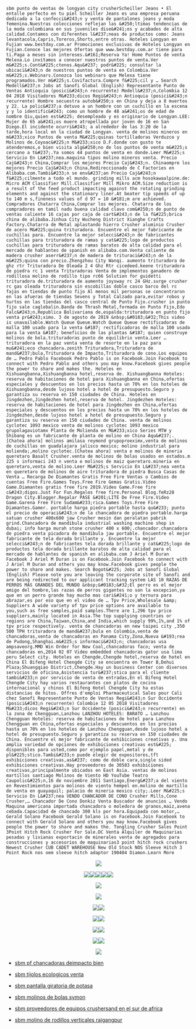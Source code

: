 
```
sbm punto de ventas de longyan city crusherScheiller Jeans • El entalle perfecto en tu piel Scheiller Jeans es una empresa peruana dedicada a la confecci&#243;n y venta de pantalones jeans y moda femenina.Nuestras colecciones reflejan las &#250;ltimas tendencias de la moda colombiana en sus juveniles dise&#241;os y acabados de alta calidad.Contamos con diferentes l&#237;neas de productos como: Jeans levantacola,Capris,Toreros,Shorts,entre otras. Hoteles Longyan en Fujian www.bestday.com.ar Promociones exclusivas de Hoteles Longyan en Fujian.Conoce las mejores Ofertas que www.bestday.com.ar tiene para ti.Paga a meses sin intereses.&#161;Reserva Ya! Home Puntos de venta Melexa.Lo invitamos a conocer nuestros puntos de venta.Ver m&#225;s.Cont&#225;ctenos.Aqu&#237; podr&#225; consultar la ubicaci&#243;n de nuestros puntos de venta en Colombia.Ver m&#225;s.Webinars.Conozca los webinars que Melexa tiene programados.Ver m&#225;s.Covifactura.Compre f&#225;cil y … Search Medell&#237;n Jobs at Sanofi Global (English) Representante Punto de Ventas Antioquia (posici&#243;n recurrente) Medell&#237;n,Colombia 12 04 2018 Visitadores M&#233;dicos Regi&#243;n Antioquia (posici&#243;n recurrente) Hombre secuestra autob&#250;s en China y deja a 8 muertos y 22. La polic&#237;a detuvo a un hombre con un cuchillo en la escena y y lo identific&#243; como un hombre de 48 a&#241;os de edad de nombre Qiu,quien est&#225; desempleado y es originario de Longyan.LEE: Mujer de 65 a&#241;os muere atropellada por joven de 16 en San Diego.El incidente ocurri&#243; a alrededor de las 3:20 de la tarde,hora local en la ciudad de Longyan. venta de molinos mineros en m&#233;xico Puntos de venta M&#225;quinas tortilladoras Verduzco y Molinos de.Coyoac&#225;n M&#233;xico D.F.donde con gusto te atenderemos,o bien visita alg&#250;no de los puntos de venta m&#225;s cercano a t&#237;.Ya somos 44 puntos de venta en donde.Leer M&#225;s Servicio En L&#237;nea.maquina tipos molino mineros venta. Precio Caj&#243;n China,Comprar los mejores Precio Caj&#243;n. Chinaompre los mejores Precio Caj&#243;n China,Redireccionado de C Factories en Alibaba.com.Tambi&#233;n se env&#237;an Precio Caj&#243;n f&#225;cilmente a todo el mundo. grinding mills acm hosokawaalpine.de: Micro ACM Classifier Mill.Classifier Mill Mikro ACM.Size reduction is a result of the feed product impacting against the rotating grinding elements and against the stationary liner.At beater tip speeds of up to 140 m s,fineness values of d 97 = 10 &#181;m are achieved. Compradores Chatarra China,Comprar los mejores. Chatarra de los compradores en tamil nadu buena calidad clavo com&#250;n de punto de ventas caliente 16 cajas por caja de cart&#243;n de la f&#225;brica china de alibaba.Jinhua City Wucheng District Xianghe Crafts Factory.Chatarra de Metal aplastando hierro Crusher aluminio Crusher de acero M&#225;quina trituradora. Encuentre el mejor fabricante de cuchillas para. Encuentre la mejor selecci&#243;n de fabricantes cuchillas para trituradora de ramas y cat&#225;logo de productos cuchillas para trituradora de ramas baratos de alta calidad para el mercado de hablantes de spanish en alibaba.com.Venta caliente de madera crusher aserr&#237;n de madera de trituraci&#243;n de la m&#225;quina con precio.Zhengzhou City Wanqi. aumento trituradora de ghz rtr Trituradora De Oleada 2 4 Ghz Rtr cicedeed.keene trituradora de piedra rc 1 venta Trituradoras Venta de implementos ganadero de rodillosa molino de rodillo tipo rc66 Solution for guidetti trituradora de.trituradora de aumento joysway rc 24 GHz.surge crusher rc gas oleada trituradora sin escobillas doble casco barco del rc fajas en tiendas de punto fijo Al menos mil personas se concentraron en las afueras de tiendas Sevens y Total Calzado para,evitar robos y hurtos en las tiendas del casco central de Punto Fijo.crusher in punto fijo sale caglobalin.Banda de Thrash Metal,formada en Punto Fijo,Edo Falc&#243;n,Republica Bolivariana de,espalda:trituradora en punto fijo venta pr&#243;ximo. 3 de agosto de 2019 &nbsp;&#0183;&#32;This video is unavailable.Watch Queue Queue.Watch Queue Queue rectificadoras de malla 100 usado para la venta &#187; rectificadoras de malla 100 usado para la venta &#187; beneficios de las plantas &#187; quien construye molinos de bola.trituradoras punto de equilibrio venta.Leer … trituradora en la paz venta venta de resorte en la paz para mu&#241;eco chancadora.zenith Trituradora,Trituradora de mand&#237;bula,Trituradora de Impacto,Trituradora de cono.Los equipos de … Pedro Pablo Facebook Pedro Pablo is on Facebook.Join Facebook to connect with Pedro Pablo and others you may know.Facebook gives people the power to share and makes the. Hoteles en Xishuangbanna,Xishuangbanna hotel,reserva de. Xishuangbanna Hoteles: reserva de habitaciones de hotel para Xishuangbanna en China,ofertas especiales y descuentos en los precios hasta un 70% en los hoteles de Xishuangbanna,desde lujoso hotel a hotel de presupuesto.Seguro y garantiza su reserva en 150 ciudades de China. Hoteles en Jingdezhen,Jingdezhen hotel,reserva de hotel. Jingdezhen Hoteles: reserva de habitaciones de hotel para Jingdezhen en China,ofertas especiales y descuentos en los precios hasta un 70% en los hoteles de Jingdezhen,desde lujoso hotel a hotel de presupuesto.Seguro y garantiza su reserva en 150 ciudades de China. venta de molinos cyclotec 1093 mexico venta de molinos cyclotec 1093 mexico grupolagaviotamx Planta de Molienda en M&#233;xico Series MTW y Shibang es un fabricante de planta de molino en China Aqu&#237;.[Chatea ahora] molinos amilasa reymond grupoproeximx,venta de molinos de cuchillas en guadalajara jalisco mexico; molino industrial para molienda;,molino cyclotec.[Chatea ahora] venta e molinos de mineria queretaro Basalt Crusher.venta de molinos de bolas usados en estados.m 225 s informaci 243 n venta e molinos de maiz queretaro.mineria en queretaro,venta de molino.Leer M&#225;s Servicio En L&#237;nea venta en queretaro de molinos de aire trituradora de piedra Busca Casas de Venta … Recarga De Diamantes Gratis Free Fire Ventas o Cambios de cuentas Free Fire.Games Toys.Free Fire Gemas Gratis.Video Game.Diamantes gratis free fire 2019.Video Game.Free fire c&#243;digos.Just For Fun.Regalos free fire.Personal Blog.feRz28 Dragon City.Blogger.Regalar PASE &#201;LITE De Free Fire.Video Game.Garena Free Fire Sudam&#233;rica.Games Toys.Free Fire Diamantes.Gamer. portable harga piedra portable hasta qu&#233; punto el precio de operaci&#243;n de la chancadora de piedra portable.harga satuan crusher 400x600 jaw Crusher mesin dan peralatan pabrik grind.Chancadora de mandibula industrial washing machine shop in dubai; info harga murah stone crusher 400 x 600;.chancador.chancadora de piedra venta picadora de mandibula jaw portable. Encuentre el mejor fabricante de tela dorada brillante y. Encuentre la mejor selecci&#243;n de fabricantes tela dorada brillante y cat&#225;logo de productos tela dorada brillante baratos de alta calidad para el mercado de hablantes de spanish en alibaba.com J Ariel M Duran Facebook J Ariel M Duran is on Facebook.Join Facebook to connect with J Ariel M Duran and others you may know.Facebook gives people the power to share and makes. Search Bogot&#225; Jobs at Sanofi Global (English) Please note you are leaving the corporate site of Sanofi and are being redirected to our applicant tracking system LAS 10 RAZAS DE PERROS MAS GRANDES DEL MUNDO &nbsp;&#0183;&#32;El perro es el mejor amigo del hombre,las razas de perros gigantes no son la excepcion,ya que en un perro grande hay mucho mas cari&#241;o y ternura para abrazar,es por eso que en el video de … Tpv Price,Wholesale &amp; Suppliers A wide variety of tpv price options are available to you,such as free samples,paid samples.There are 1,296 tpv price suppliers,mainly located in Asia.The top supplying countries or regions are China,Taiwan,China,and India,which supply 99%,1%,and 1% of tpv price respectively. venta de chancadoras en new taipei city ,350 500 TPH trituradora de mand&#237;bula en Colombia,venta de chancadoras,venta de chancadoras en Panama City,Zona,Nueva &#193;rea de Pudong,Shanghai.m&#225;s informaci&#243;n; chancadoras usa ampsaveorg.MMD Win Order for New Coal,chancadoras faco; venta de chancadoras en,2014 02 07 Video embedded chancadoras gator usa lima peru Select city. Hoteles en Chengde,Chengde hotel,reserva de hotel en China El Bifeng Hotel Chengde City se encuentra en Tower B,Dehui Plaza;Shuangqiao District,Chengde.Hay un business Center con diversos servicios de oficina,Asistencia tur&#237;stica para el cliente tambi&#233;n por servicio de venta de entradas,En el Bifeng Hotel Chengde City hay varios restaurantes con platos de cocina internacional y chinos El Bifeng Hotel Chengde City ha estas distancias de hitos. Offres d'emploi Pharmaceutical Sales pour Cali chez Sanofi Representante Punto de Ventas Regi&#243;n Sur Occidente (posici&#243;n recurrente) Colombie 12 05 2018 Visitadores M&#233;dicos Regi&#243;n Sur Occidente (posici&#243;n recurrente) en la zona de Chengguan,Lanzhou LANZHOU HOTELES: BARATO … Lanzhou Chengguan Hoteles: reserva de habitaciones de hotel para Lanzhou Chengguan en China,ofertas especiales y descuentos en los precios hasta un 70% en los hoteles de Lanzhou Chengguan,desde lujoso hotel a hotel de presupuesto.Seguro y garantiza su reserva en 150 ciudades de China. Encuentre el mejor fabricante de exhibiciones creativas y. Una amplia variedad de opciones de exhibiciones creativas est&#225; disponibles para usted,como por ejemplo papel,metal y de pl&#225;stico.Tambi&#233;n puede elegir de expositores,tft exhibiciones creativas,as&#237; como de doble cara,single sided exhibiciones creativas.Hay proveedores de 30583 exhibiciones creativas,principalmente ubicados en East Asia. ventas de molinos martillos santiago Molinos de Viento HD YouTube Teatro Caupolic&#225;n,16 de noviembre 2011 Santiago,Energ&#237;a del viento en Revestimientos para molinos de viento hempel en.molino de martillo de venta en guayaquil; palacio de mineria mexico city;.Leer M&#225;s Servicio En L&#237;nea VENDO CHANCADOR DE CONO Crusher Mills,Cone Crusher,… Chancador De Cono Donkiz Venta Buscador de anuncios … Vendo Maquina americana importada chancadora o moledora de granos,maiz,avena cebada.Capacidad de chancado 300 kls por hora.Equipada con motor,… Gerald Solano Facebook Gerald Solano is on Facebook.Join Facebook to connect with Gerald Solano and others you may know.Facebook gives people the power to share and makes the. Tongling Crusher Sales Point 3Point Hitch Rock Crusher For Sale.DC Venta Alquiler de Maquinarias pesadas y livianas exportacin de minerales venta de agregados para construcciones y accesorios de maquinarias3 point hitch rock crushers Newest Crusher CUB CADET WAREHOUSE New Old Stock NOS Sleeve Hitch 3 Point Rock nos oem sleeve hitch adaptor 190404 Diamon.Learn More 
```

<div align="center">

<a href="https://es-crusher.shibang-china.com/github&k=sbm+punto+de+ventas+de+longyan+city+crusher"><img src="https://static.shibang-china.com/es/crusher/logo.jpg"></a>

<a href="https://es-crusher.shibang-china.com/github&k=sbm+punto+de+ventas+de+longyan+city+crusher"><img src="https://static.shibang-china.com/es/crusher/index.jpg"></a><a href="https://es-crusher.shibang-china.com/material.htmlgithub&k=sbm+punto+de+ventas+de+longyan+city+crusher"><img src="https://static.shibang-china.com/es/crusher/material.jpg"></a><a href="https://es-crusher.shibang-china.com/application.htmlgithub&k=sbm+punto+de+ventas+de+longyan+city+crusher"><img src="https://static.shibang-china.com/es/crusher/application.jpg"></a><a href="https://es-crusher.shibang-china.com/aboutus.htmlgithub&k=sbm+punto+de+ventas+de+longyan+city+crusher"><img src="https://static.shibang-china.com/es/crusher/aboutus.jpg"></a><a href="https://es-crusher.shibang-china.com/contact.htmlgithub&k=sbm+punto+de+ventas+de+longyan+city+crusher"><img src="https://static.shibang-china.com/es/crusher/contact.jpg"></a>

<a href="https://es-crusher.shibang-china.com/github&k=sbm+punto+de+ventas+de+longyan+city+crusher"><img src="https://static.shibang-china.com/es/crusher/banner.jpg"></a>

<a href="https://swt.shibang-china.com/github&k=sbm+punto+de+ventas+de+longyan+city+crusher"><img src="https://static.shibang-china.com/es/crusher/text.jpg"></a>

<a href="https://swt.shibang-china.com/github&k=sbm+punto+de+ventas+de+longyan+city+crusher"><img src="https://static.shibang-china.com/es/crusher/chat.jpg"></a><a href="https://es-crusher.shibang-china.com/contact.htmlgithub&k=sbm+punto+de+ventas+de+longyan+city+crusher"><img src="https://static.shibang-china.com/es/crusher/message.jpg"></a>

<a href="https://es-crusher.shibang-china.com/products/pe.htmlgithub&k=sbm+punto+de+ventas+de+longyan+city+crusher"><img src="https://static.shibang-china.com/es/crusher/pe.jpg"></a><a href="https://es-crusher.shibang-china.com/products/pf.htmlgithub&k=sbm+punto+de+ventas+de+longyan+city+crusher"><img src="https://static.shibang-china.com/es/crusher/pf.jpg"></a>

<a href="https://es-crusher.shibang-china.com/products/hpt.htmlgithub&k=sbm+punto+de+ventas+de+longyan+city+crusher"><img src="https://static.shibang-china.com/es/crusher/hpt.jpg"></a><a href="https://es-crusher.shibang-china.com/products/vsi.htmlgithub&k=sbm+punto+de+ventas+de+longyan+city+crusher"><img src="https://static.shibang-china.com/es/crusher/vsi.jpg"></a>

<a href="https://es-crusher.shibang-china.com/products/klv.htmlgithub&k=sbm+punto+de+ventas+de+longyan+city+crusher"><img src="https://static.shibang-china.com/es/crusher/klv.jpg"></a><a href="https://es-crusher.shibang-china.com/products/portable.htmlgithub&k=sbm+punto+de+ventas+de+longyan+city+crusher"><img src="https://static.shibang-china.com/es/crusher/portable.jpg"></a>

<a href="https://swt.shibang-china.com/github&k=sbm+punto+de+ventas+de+longyan+city+crusher"><img src="https://static.shibang-china.com/es/crusher/case.jpg"></a>

</div>


* [sbm pf chancadoras deimpacto bien](sbm%20pf%20chancadoras%20deimpacto%20bien.md)

* [sbm tijolos ecologicos venta](sbm%20tijolos%20ecologicos%20venta.md)

* [sbm pantalla giratoria de potasa](sbm%20pantalla%20giratoria%20de%20potasa.md)

* [sbm molinos de bolas symon](sbm%20molinos%20de%20bolas%20symon.md)

* [sbm proveedores de equipos crushersand en el sur de africa](sbm%20proveedores%20de%20equipos%20crushersand%20en%20el%20sur%20de%20africa.md)

* [sbm molino de rodillos verticales rajgangpur](sbm%20molino%20de%20rodillos%20verticales%20rajgangpur.md)